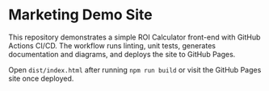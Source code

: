 # Marketing Demo Site

This repository demonstrates a simple ROI Calculator front-end with GitHub Actions CI/CD. The workflow runs linting, unit tests, generates documentation and diagrams, and deploys the site to GitHub Pages.

Open `dist/index.html` after running `npm run build` or visit the GitHub Pages site once deployed.
